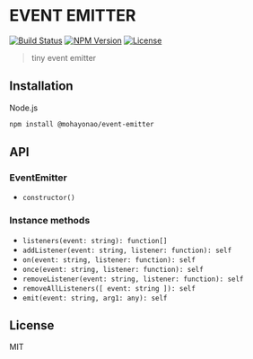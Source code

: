 # EVENT EMITTER
[![Build Status](http://img.shields.io/travis/mohayonao/event-emitter.svg?style=flat-square)](https://travis-ci.org/mohayonao/event-emitter)
[![NPM Version](http://img.shields.io/npm/v/@mohayonao/event-emitter.svg?style=flat-square)](https://www.npmjs.org/package/@mohayonao/event-emitter)
[![License](http://img.shields.io/badge/license-MIT-brightgreen.svg?style=flat-square)](http://mohayonao.mit-license.org/)

> tiny event emitter

## Installation

Node.js

```sh
npm install @mohayonao/event-emitter
```

## API
### EventEmitter
- `constructor()`

### Instance methods
- `listeners(event: string): function[]`
- `addListener(event: string, listener: function): self`
- `on(event: string, listener: function): self`
- `once(event: string, listener: function): self`
- `removeListener(event: string, listener: function): self`
- `removeAllListeners([ event: string ]): self`
- `emit(event: string, arg1: any): self`

## License
MIT
